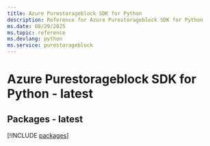 ```yaml
---
title: Azure Purestorageblock SDK for Python
description: Reference for Azure Purestorageblock SDK for Python
ms.date: 08/29/2025
ms.topic: reference
ms.devlang: python
ms.service: purestorageblock
---
```

# Azure Purestorageblock SDK for Python - latest
## Packages - latest
[!INCLUDE [packages](purestorageblock-index.md)]
